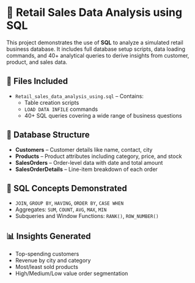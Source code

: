# 🛒 Retail Sales Data Analysis using SQL

This project demonstrates the use of **SQL** to analyze a simulated retail business database. It includes full database setup scripts, data loading commands, and 40+ analytical queries to derive insights from customer, product, and sales data.

## 📁 Files Included
- `Retail_sales_data_analysis_using.sql` – Contains:
  - Table creation scripts
  - `LOAD DATA INFILE` commands
  - 40+ SQL queries covering a wide range of business questions

## 🧱 Database Structure
- **Customers** – Customer details like name, contact, city
- **Products** – Product attributes including category, price, and stock
- **SalesOrders** – Order-level data with date and total amount
- **SalesOrderDetails** – Line-item breakdown of each order

## 🧠 SQL Concepts Demonstrated
- `JOIN`, `GROUP BY`, `HAVING`, `ORDER BY`, `CASE WHEN`
- Aggregates: `SUM`, `COUNT`, `AVG`, `MAX`, `MIN`
- Subqueries and Window Functions: `RANK()`, `ROW_NUMBER()`

## 📊 Insights Generated
- Top-spending customers
- Revenue by city and category
- Most/least sold products
- High/Medium/Low value order segmentation


